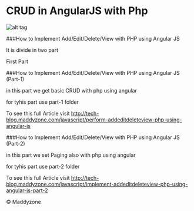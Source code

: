CRUD in AngularJS with Php
==========================

![alt tag](http://tech-blog.maddyzone.com/wp-content/uploads/2014/01/Crud.png)

###How to Implement Add/Edit/Delete/View with PHP using Angular JS

It is divide in two part

First Part

###How to Implement Add/Edit/Delete/View with PHP using Angular JS (Part-1)


in this part we get basic CRUD  with php using angular

for tyhis part use part-1 folder


To see this full  Article visit http://tech-blog.maddyzone.com/javascript/perform-addeditdeleteview-php-using-angular-js


###How to Implement Add/Edit/Delete/View with PHP using Angular JS (Part-2)


in this part we set Paging also with php using angular

for tyhis part use part-2 folder

To see this full  Article visit http://tech-blog.maddyzone.com/javascript/implement-addeditdeleteview-php-using-angular-js-part-2


© Maddyzone
